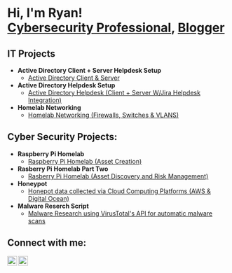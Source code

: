 <h1>Hi, I'm Ryan! <br/><a href="https://www.linkedin.com/in/ryan-smallcalder-126b55217/">Cybersecurity Professional</a>, <a href="https://itwoznotme.github.io/">Blogger</a></h1>


<h2> IT Projects </h2>

- <b> Active Directory Client + Server Helpdesk Setup </b>
  - [Active Directory Client & Server](https://itwoznotme.github.io/2023/09/03/HomeLab-ActiveDirectory.html)
- <b> Active Directory Helpdesk Setup </b>
  - [Active Directory Helpdesk (Client + Server W/Jira Helpdesk Integration)](https://itwoznotme.github.io/2024/02/01/Active-Directory-Jira.html)
- <b> Homelab Networking </b>
  - [Homelab Networking (Firewalls, Switches & VLANS)](https://itwoznotme.github.io/2024/06/08/Home-Networking.html)

<h2> Cyber Security Projects:</h2>

- <b>Raspberry Pi Homelab </b>
  - [Raspberry Pi Homelab (Asset Creation)](https://itwoznotme.github.io/2024/04/07/Home-Lab-Asset.html)
- <b>Rasberry Pi Homelab Part Two </b>
  - [Rasberry Pi Homelab (Asset Discovery and Risk Management)](https://itwoznotme.github.io/2024/04/08/Asset-Discovery-and-Risk-Management.html)
- <b> Honeypot </b>
  - [Honepot data collected via Cloud Computing Platforms (AWS & Digital Ocean)](https://itwoznotme.github.io/2023/09/03/HomeLab-ActiveDirectory.html)
- <b> Malware Reserch Script </b>
  - [Malware Research using VirusTotal's API for automatic malware scans](https://itwoznotme.github.io/2023/09/03/HomeLab-ActiveDirectory.html)

<h2> Connect with me:</h2>

[<img align="left" alt="JoshMadakor | Twitter" width="22px" src="https://cdn.jsdelivr.net/npm/simple-icons@v3/icons/twitter.svg" />][twitter]
[<img align="left" alt="JoshMadakor | LinkedIn" width="22px" src="https://cdn.jsdelivr.net/npm/simple-icons@v3/icons/linkedin.svg" />][linkedin]


[twitter]: https://twitter.com/ItWozNotMee
[linkedin]: https://www.linkedin.com/in/ryan-smallcalder-126b55217/

